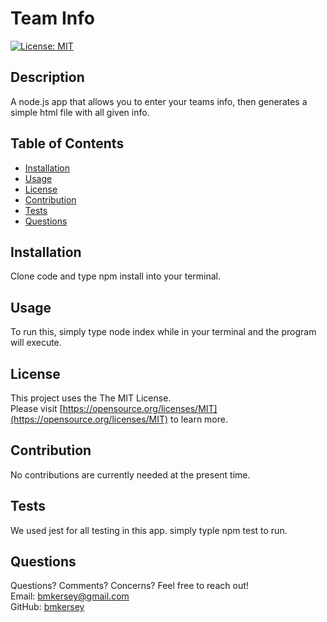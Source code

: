
  # Team Info

  [![License: MIT](https://img.shields.io/badge/License-MIT-yellow.svg)](https://opensource.org/licenses/MIT)

  ## Description

  A node.js app that  allows you to enter your teams info, then generates a simple html file with all given info.

  ## Table of Contents
  * [Installation](#installation)
  * [Usage](#usage)
  * [License](#license)
  * [Contribution](#contribution)
  * [Tests](#tests)
  * [Questions](#questions)
  
  ## Installation

  Clone code and type npm install into your terminal.

  ## Usage

  To run this, simply type node index while in your terminal and the program will execute.

  ## License

  This project uses the The MIT License.  
  Please visit [https://opensource.org/licenses/MIT](https://opensource.org/licenses/MIT) to learn more.
  

  ## Contribution

  No contributions are currently needed at the present time.
  
  ## Tests 

  We used jest for all testing in this app. simply typle npm test to run.
  
  ## Questions
  Questions? Comments? Concerns? Feel free to reach out!  
  Email: bmkersey@gmail.com  
  GitHub: [bmkersey](https://github.com/bmkersey)  
  
  